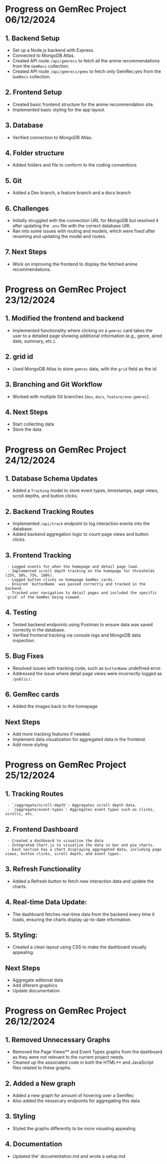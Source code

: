 # Progress on GemRec Project 06/12/2024

## 1. Backend Setup

- Set up a Node.js backend with Express.
- Connected to MongoDB Atlas.
- Created API route `/api/gemrecs` to fetch all the anime recommendations from the `GemRecs` collection.
- Created API route `/api/gemrecs/gems` to fetch only GemRec:yes from the `GemRecs` collection.

## 2. Frontend Setup

- Created basic frontend structure for the anime recommendation site.
- Implemented basic styling for the app layout.

## 3. Database

- Verified connection to MongoDB Atlas.

## 4. Folder structure

- Added folders and file to conform to the coding conventions

## 5. Git

- Added a Dev branch, a feature branch and a docs branch

## 6. Challenges

- Initially struggled with the connection URL for MongoDB but resolved it after updating the `.env` file with the correct database URI.
- Ran into some issues with routing and models, which were fixed after renaming and updating the model and routes.

## 7. Next Steps

- Work on improving the frontend to display the fetched anime recommendations.

# Progress on GemRec Project 23/12/2024

## 1. Modified the frontend and backend

- Implemented functionality where clicking on a `gemrec` card takes the user to a detailed page showing additional information (e.g., genre, aired date, summary, etc.).

## 2. grid id

- Used MongoDB Atlas to store `gemrec` data, with the `grid` field as the id.

## 3. Branching and Git Workflow

- Worked with multiple Git branches (`dev`, `docs`, `feature/one-gemrec`).

## 4. Next Steps

- Start collecting data
- Store the data

# Progress on GemRec Project 24/12/2024

## 1. Database Schema Updates

- Added a `Tracking` model to store event types, timestamps, page views, scroll depths, and button clicks.

## 2. Backend Tracking Routes

- Implemented `/api/track` endpoint to log interaction events into the database.
- Added backend aggregation logic to count page views and button clicks.

## 3. Frontend Tracking

     - Logged events for when the homepage and detail page load.
     - Implemented scroll depth tracking on the homepage for thresholds (25%, 50%, 75%, 100%).
     - Logged button clicks on homepage GemRec cards.
     - Ensured `buttonName` was passed correctly and tracked in the backend.
     - Tracked user navigation to detail pages and included the specific `grid` of the GemRec being viewed.

## 4. Testing

- Tested backend endpoints using Postman to ensure data was saved correctly in the database.
- Verified frontend tracking via console logs and MongoDB data inspection.

## 5. Bug Fixes

- Resolved issues with tracking code, such as `buttonName` undefined error.
- Addressed the issue where detail page views were incorrectly logged as `/public/`.

## 6. GemRec cards

- Added the images back to the homepage

## Next Steps

- Add more tracking features if needed.
- Implement data visualization for aggregated data in the frontend.
- Add more styling

# Progress on GemRec Project 25/12/2024

## 1. Tracking Routes

     - `/aggregate/scroll-depth`: Aggregates scroll depth data.
     - `/aggregate/event-types`: Aggregates event types such as clicks, scrolls, etc.

## 2. Frontend Dashboard

     - Created a dashboard to visualise the data
     - Integrated Chart.js to visualize the data in bar and pie charts.
     - Each section has a chart displaying aggregated data, including page views, button clicks, scroll depth, and event types.

## 3. Refresh Functionality

- Added a Refresh button to fetch new interaction data and update the charts.

## 4. Real-time Data Update:

- The dashboard fetches real-time data from the backend every time it loads, ensuring the charts display up-to-date information.

## 5. Styling:

- Created a clean layout using CSS to make the dashboard visually appealing.

## Next Steps

- Aggregate aditional data
- Add diferent graphics
- Update documentation

# Progress on GemRec Project 26/12/2024

## 1. Removed Unnecessary Graphs

- Removed the Page Views\*\* and Event Types graphs from the dashboard as they were not relevant to the current project needs.
- Cleaned up the associated code in both the HTML\*\* and JavaScript files related to these graphs.

## 2. Added a New graph

- Added a new graph for amount of hovering over a GemRec
- Also added the nessecary endpoints for aggregating this data

## 3. Styling

- Styled the graphs differently to be more visualing appealing

## 4. Documentation

- Updated the' documentation.md and wrote a setup.md
